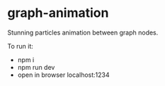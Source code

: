 # graph-animation

Stunning particles animation between graph nodes.

To run it:
 - npm i
 - npm run dev
 - open in browser localhost:1234

